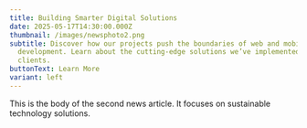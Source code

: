 ```yaml
---
title: Building Smarter Digital Solutions
date: 2025-05-17T14:30:00.000Z
thumbnail: /images/newsphoto2.png
subtitle: Discover how our projects push the boundaries of web and mobile
  development. Learn about the cutting-edge solutions we’ve implemented for our
  clients.
buttonText: Learn More
variant: left
---
```


This is the body of the second news article. It focuses on sustainable technology solutions.
